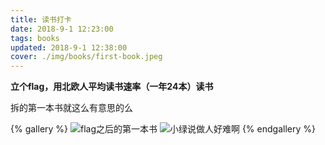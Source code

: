 ```yaml
---
title: 读书打卡
date: 2018-9-1 12:23:00
tags: books
updated: 2018-9-1 12:38:00
cover: ./img/books/first-book.jpeg
---
```


**立个flag，用北欧人平均读书速率（一年24本）读书**

拆的第一本书就这么有意思的么

{% gallery %}
![flag之后的第一本书](./img/books/first-book.jpeg)
![小绿说做人好难啊](./img/books/green-hard.jpeg)
{% endgallery %}
